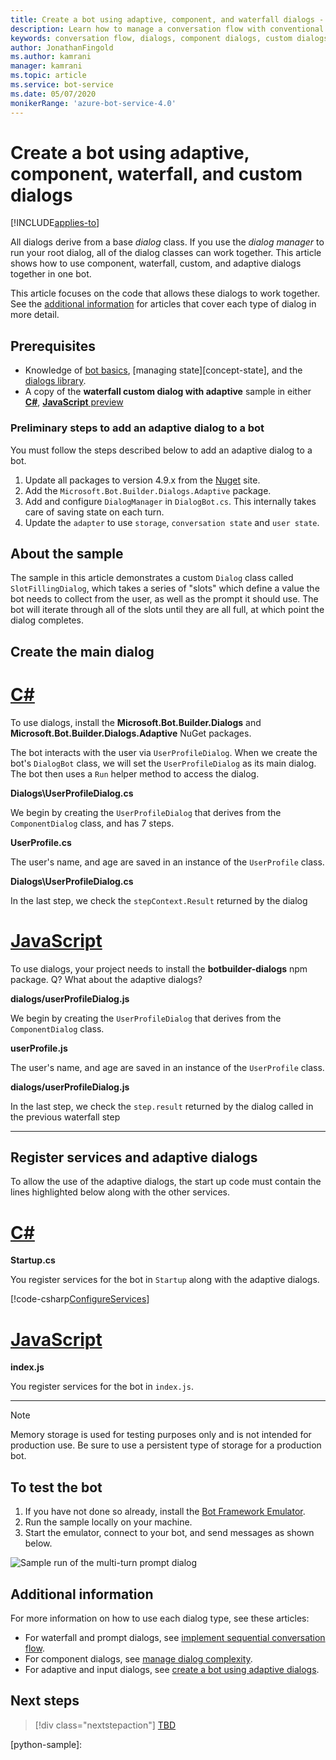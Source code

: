 ```yaml
---
title: Create a bot using adaptive, component, and waterfall dialogs - Bot Service
description: Learn how to manage a conversation flow with conventional and adaptive in the Bot Framework SDK.
keywords: conversation flow, dialogs, component dialogs, custom dialogs, waterfall dialogs, adaptive dialogs
author: JonathanFingold
ms.author: kamrani
manager: kamrani
ms.topic: article
ms.service: bot-service
ms.date: 05/07/2020
monikerRange: 'azure-bot-service-4.0'
---
```


# Create a bot using adaptive, component, waterfall, and custom dialogs  

[!INCLUDE[applies-to](../includes/applies-to.md)]

All dialogs derive from a base _dialog_ class. If you use the _dialog manager_ to run your root dialog, all of the dialog classes can work together.
This article shows how to use component, waterfall, custom, and adaptive dialogs together in one bot.

This article focuses on the code that allows these dialogs to work together. See the [additional information](#additional-information) for articles that cover each type of dialog in more detail.

## Prerequisites

- Knowledge of [bot basics][concept-basics], [managing state][concept-state], and the [dialogs library][concept-dialogs].
- A copy of the **waterfall custom dialog with adaptive** sample in either [**C#**][cs-sample], [**JavaScript** preview][js-sample]

### Preliminary steps to add an adaptive dialog to a bot

You must follow the steps described below to add an adaptive dialog to a bot.

1. Update all packages to version 4.9.x from the [Nuget](https://www.nuget.org/) site.
1. Add the `Microsoft.Bot.Builder.Dialogs.Adaptive` package.
1. Add and configure `DialogManager` in `DialogBot.cs`. This internally takes care of saving state on each turn.
1. Update the `adapter` to use `storage`, `conversation state` and `user state`.


## About the sample

The sample in this article demonstrates a custom `Dialog` class called `SlotFillingDialog`, which takes a series of "slots" which define a value the bot needs to collect from the user, as well as the prompt it should use. The bot will iterate through all of the slots until they are all full, at which point the dialog completes.


## Create the main dialog

# [C#](#tab/csharp)

To use dialogs, install the **Microsoft.Bot.Builder.Dialogs** and **Microsoft.Bot.Builder.Dialogs.Adaptive** NuGet packages.

The bot interacts with the user via `UserProfileDialog`. When we create the bot's `DialogBot` class, we will set the `UserProfileDialog` as its main dialog. The bot then uses a `Run` helper method to access the dialog.


**Dialogs\UserProfileDialog.cs**

We begin by creating the `UserProfileDialog` that derives from the `ComponentDialog` class, and has 7 steps.

**UserProfile.cs**

The user's name, and age are saved in an instance of the `UserProfile` class.

**Dialogs\UserProfileDialog.cs**

In the last step, we check the `stepContext.Result` returned by the dialog

# [JavaScript](#tab/javascript)

To use dialogs, your project needs to install the **botbuilder-dialogs** npm package. Q? What about the adaptive dialogs?


**dialogs/userProfileDialog.js**

We begin by creating the `UserProfileDialog` that derives from the `ComponentDialog` class.


**userProfile.js**

The user's name, and age are saved in an instance of the `UserProfile` class.

**dialogs/userProfileDialog.js**

In the last step, we check the `step.result` returned by the dialog called in the previous waterfall step

---

## Register services and adaptive dialogs

To allow the use of the adaptive dialogs, the start up code must contain the lines highlighted below along with the other services.

# [C#](#tab/csharp)

**Startup.cs**

You register services for the bot in `Startup` along with the adaptive dialogs.

[!code-csharp[ConfigureServices](~/../botbuilder-samples-adaptive/experimental/adaptive-dialog/csharp_dotnetcore/04.waterfall-or-custom-dialog-with-adaptive/Startup.cs?range=15-48&highlight=8-15)]


# [JavaScript](#tab/javascript)

**index.js**

You register services for the bot in `index.js`.

---

> [!NOTE]
> Memory storage is used for testing purposes only and is not intended for production use.
> Be sure to use a persistent type of storage for a production bot.

## To test the bot

1. If you have not done so already, install the [Bot Framework Emulator](https://aka.ms/bot-framework-emulator-readme).
1. Run the sample locally on your machine.
1. Start the emulator, connect to your bot, and send messages as shown below.

![Sample run of the multi-turn prompt dialog](../media/emulator-v4/mixed-dialogs.png)

## Additional information

For more information on how to use each dialog type, see these articles:

- For waterfall and prompt dialogs, see [implement sequential conversation flow][basic-dialog-how-to].
- For component dialogs, see [manage dialog complexity][component-how-to].
- For adaptive and input dialogs, see [create a bot using adaptive dialogs][basic-adaptive-how-to].

## Next steps

> [!div class="nextstepaction"]
> [TBD](bot-builder-howto-v4-luis.md)

<!-- Footnote-style links -->

[concept-basics]: bot-builder-basics.md
[concept-dialogs]: bot-builder-concept-dialog.md
[concept-adaptive-dialogs]: tbd.md

[basic-adaptive-how-to]: bot-builder-dialogs-adaptive.md
[basic-dialog-how-to]: bot-builder-dialog-manage-conversation-flow.md
[component-how-to]: bot-builder-compositcontrol.md

[cs-sample]: https://github.com/microsoft/BotBuilder-Samples/tree/vishwac/r9/js/experimental/adaptive-dialog/csharp_dotnetcore/04.waterfall-or-custom-dialog-with-adaptive
[js-sample]: https://github.com/microsoft/BotBuilder-Samples/tree/vishwac/r9/js/experimental/adaptive-dialog/javascript_nodejs/19.custom-dialogs
[python-sample]:
